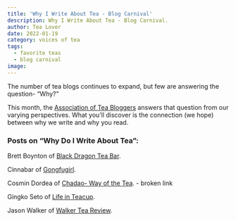 ```yaml
---
title: 'Why I Write About Tea - Blog Carnival'
description: Why I Write About Tea - Blog Carnival.
author: Tea Lover
date: 2022-01-19
category: voices of tea
tags:
  - favorite teas
  - blog carnival
image:
---
```


The number of tea blogs continues to expand, but few are answering the question- “Why?”

This month, the [Association of Tea Bloggers](https://teabloggers.com/) answers that question from our varying perspectives. What you’ll discover is the connection (we hope) between why we write and why you read.

### Posts on “Why Do I Write About Tea”:

Brett Boynton of [Black Dragon Tea Bar](https://blackdragonteabar.blogspot.com/2010/11/why-i-blog-about-tea.html).

Cinnabar of [Gongfugirl](https://www.gongfugirl.com/2010/11/why-do-i-write-about-tea/).

Cosmin Dordea of [Chadao- Way of the Tea](https://blog.chadao.eu/why-do-i-write-about-tea/). - broken link

Gingko Seto of [Life in Teacup](https://gingkobay.blogspot.com/2010/11/why-do-i-write-about-tea.html).

Jason Walker of [Walker Tea Review](https://walkerteareview.com/why-i-write-about-tea).
